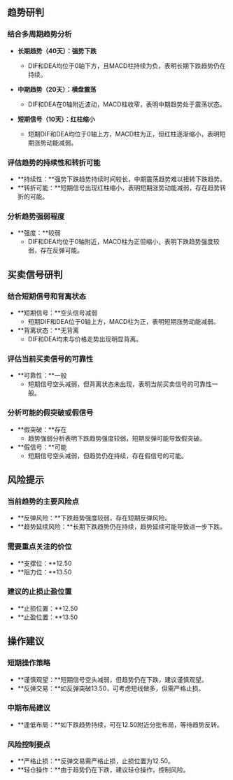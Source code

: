 ## 趋势研判

### 结合多周期趋势分析

- **长期趋势（40天）：强势下跌**
  - DIF和DEA均位于0轴下方，且MACD柱持续为负，表明长期下跌趋势仍在持续。

- **中期趋势（20天）：横盘震荡**
  - DIF和DEA在0轴附近波动，MACD柱收窄，表明中期趋势处于震荡状态。

- **短期信号（10天）：红柱缩小**
  - 短期DIF和DEA均位于0轴上方，MACD柱为正，但红柱逐渐缩小，表明短期涨势动能减弱。

### 评估趋势的持续性和转折可能

- **持续性：**强势下跌趋势持续时间较长，中期震荡趋势难以扭转下跌趋势。
- **转折可能：**短期信号出现红柱缩小，表明短期涨势动能减弱，存在趋势转折的可能。

### 分析趋势强弱程度

- **强度：**较弱
  - DIF和DEA均位于0轴附近，MACD柱为正但缩小，表明下跌趋势强度较弱，存在反弹可能。

## 买卖信号研判

### 结合短期信号和背离状态

- **短期信号：**空头信号减弱
  - 短期DIF和DEA位于0轴上方，MACD柱为正，表明短期涨势动能减弱。
- **背离状态：**无背离
  - DIF和DEA均未与价格走势出现明显背离。

### 评估当前买卖信号的可靠性

- **可靠性：**一般
  - 短期信号空头减弱，但背离状态未出现，表明当前买卖信号的可靠性一般。

### 分析可能的假突破或假信号

- **假突破：**存在
  - 趋势强弱分析表明下跌趋势强度较弱，短期反弹可能导致假突破。
- **假信号：**可能
  - 短期信号空头减弱，但趋势仍在持续，存在假信号的可能。

## 风险提示

### 当前趋势的主要风险点

- **反弹风险：**下跌趋势强度较弱，存在短期反弹风险。
- **趋势延续风险：**长期下跌趋势仍在持续，趋势延续可能导致进一步下跌。

### 需要重点关注的价位

- **支撑位：**12.50
- **阻力位：**13.50

### 建议的止损止盈位置

- **止损位置：**12.50
- **止盈位置：**13.50

## 操作建议

### 短期操作策略

- **谨慎观望：**短期信号空头减弱，但趋势仍在下跌，建议谨慎观望。
- **反弹交易：**如反弹突破13.50，可考虑短线做多，但需严格止损。

### 中期布局建议

- **逢低布局：**如下跌趋势持续，可在12.50附近分批布局，等待趋势反转。

### 风险控制要点

- **严格止损：**反弹交易需严格止损，止损位置为12.50。
- **轻仓操作：**由于趋势仍在下跌，建议轻仓操作，控制风险。
